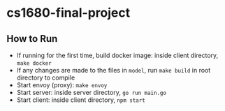 # cs1680-final-project

## How to Run
- If running for the first time, build docker image: inside client directory, `make docker`
- If any changes are made to the files in `model`, run `make build` in root directory to compile
- Start envoy (proxy): `make envoy`
- Start server: inside server directory, `go run main.go`
- Start client: inside client directory, `npm start`